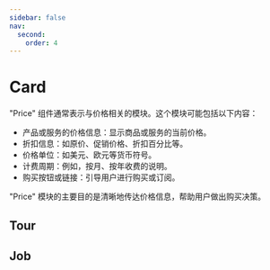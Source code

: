 ```yaml
---
sidebar: false
nav:
  second:
    order: 4
---
```



# Card

"Price" 组件通常表示与价格相关的模块。这个模块可能包括以下内容：

* 产品或服务的价格信息：显示商品或服务的当前价格。
* 折扣信息：如原价、促销价格、折扣百分比等。
* 价格单位：如美元、欧元等货币符号。
* 计费周期：例如，按月、按年收费的说明。
* 购买按钮或链接：引导用户进行购买或订阅。

"Price" 模块的主要目的是清晰地传达价格信息，帮助用户做出购买决策。

## Tour

<code src="../../../src/Card/CardTour.jsx" ></code>

## Job

<code src="../../../src/Card/CardJob.jsx" ></code>
